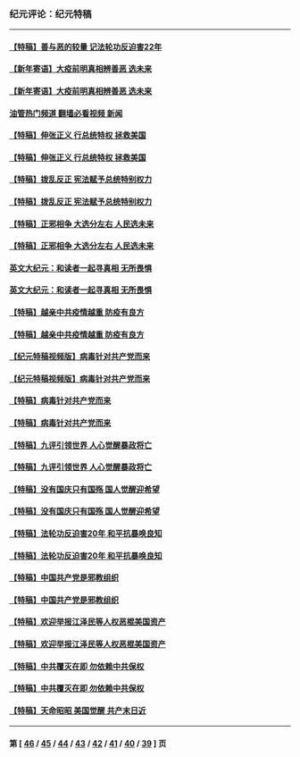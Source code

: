 ### 纪元评论：纪元特稿
---
#### [【特稿】善与恶的较量 记法轮功反迫害22年](../../pages/nsc424/n13086597.md?07270330) 
#### [【新年寄语】大疫前明真相辨善恶 选未来](../../pages/nsc424/n12660855.md?07270330) 
#### [【新年寄语】大疫前明真相辨善恶 选未来](../../pages/nsc424/n12660855.md?07270330) 
#### [油管热门频道 翻墙必看视频 新闻](ok?07270330)
#### [【特稿】伸张正义 行总统特权 拯救美国](../../pages/nsc424/n12616806.md?07270330) 
#### [【特稿】伸张正义 行总统特权 拯救美国](../../pages/nsc424/n12616806.md?07270330) 
#### [【特稿】拨乱反正 宪法赋予总统特别权力](../../pages/nsc424/n12598306.md?07270330) 
#### [【特稿】拨乱反正 宪法赋予总统特别权力](../../pages/nsc424/n12598306.md?07270330) 
#### [【特稿】正邪相争 大选分左右 人民选未来](../../pages/nsc424/n12545208.md?07270330) 
#### [【特稿】正邪相争 大选分左右 人民选未来](../../pages/nsc424/n12545208.md?07270330) 
#### [英文大纪元：和读者一起寻真相 无所畏惧](../../pages/nsc424/n12542027.md?07270330) 
#### [英文大纪元：和读者一起寻真相 无所畏惧](../../pages/nsc424/n12542027.md?07270330) 
#### [【特稿】越亲中共疫情越重 防疫有良方](../../pages/nsc424/n12042989.md?07270330) 
#### [【特稿】越亲中共疫情越重 防疫有良方](../../pages/nsc424/n12042989.md?07270330) 
#### [【纪元特稿视频版】病毒针对共产党而来](../../pages/nsc424/n11977328.md?07270330) 
#### [【纪元特稿视频版】病毒针对共产党而来](../../pages/nsc424/n11977328.md?07270330) 
#### [【特稿】病毒针对共产党而来](../../pages/nsc424/n11928818.md?07270330) 
#### [【特稿】病毒针对共产党而来](../../pages/nsc424/n11928818.md?07270330) 
#### [【特稿】九评引领世界 人心觉醒暴政将亡](../../pages/nsc424/n11660496.md?07270330) 
#### [【特稿】九评引领世界 人心觉醒暴政将亡](../../pages/nsc424/n11660496.md?07270330) 
#### [【特稿】没有国庆只有国殇 国人觉醒迎希望](../../pages/nsc424/n11549354.md?07270330) 
#### [【特稿】没有国庆只有国殇 国人觉醒迎希望](../../pages/nsc424/n11549354.md?07270330) 
#### [【特稿】法轮功反迫害20年 和平抗暴唤良知](../../pages/nsc424/n11389135.md?07270330) 
#### [【特稿】法轮功反迫害20年 和平抗暴唤良知](../../pages/nsc424/n11389135.md?07270330) 
#### [【特稿】中国共产党是邪教组织](../../pages/nsc424/n11355551.md?07270330) 
#### [【特稿】中国共产党是邪教组织](../../pages/nsc424/n11355551.md?07270330) 
#### [【特稿】欢迎举报江泽民等人权恶棍美国资产](../../pages/nsc424/n11303040.md?07270330) 
#### [【特稿】欢迎举报江泽民等人权恶棍美国资产](../../pages/nsc424/n11303040.md?07270330) 
#### [【特稿】中共覆灭在即 勿依赖中共保权](../../pages/nsc424/n11278510.md?07270330) 
#### [【特稿】中共覆灭在即 勿依赖中共保权](../../pages/nsc424/n11278510.md?07270330) 
#### [【特稿】天命昭昭 美国觉醒 共产末日近](../../pages/nsc424/n11150259.md?07270330) 

---
#### 第 [ [46](./46.md?07270330) / [45](./45.md?07270330) / [44](./44.md?07270330) / [43](./43.md?07270330) / [42](./42.md?07270330) / [41](./41.md?07270330) / [40](./40.md?07270330) / [39](./39.md?07270330) ] 页
